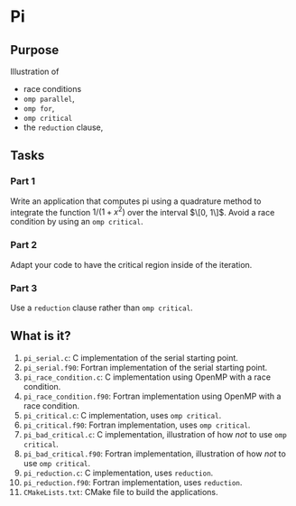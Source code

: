 # Pi

## Purpose

Illustration of
* race conditions
* `omp parallel`,
* `omp for`,
* `omp critical`
* the `reduction` clause,


## Tasks

### Part 1

Write an application that computes pi using a quadrature method to integrate
the function $1/(1 + x^2)$ over the interval $\[0, 1\]$.  Avoid a race condition
by using an `omp critical`.

### Part 2

Adapt your code to have the critical region inside of the iteration.

### Part 3

Use a `reduction` clause rather than `omp critical`.


## What is it?

1. `pi_serial.c`: C implementation of the serial starting point.
1. `pi_serial.f90`: Fortran implementation of the serial starting point.
1. `pi_race_condition.c`: C implementation using OpenMP with a race condition.
1. `pi_race_condition.f90`: Fortran implementation using OpenMP with a race condition.
1. `pi_critical.c`: C implementation, uses `omp critical`.
1. `pi_critical.f90`: Fortran implementation, uses `omp critical`.
1. `pi_bad_critical.c`: C implementation, illustration of how *not* to use `omp critical`.
1. `pi_bad_critical.f90`: Fortran implementation, illustration of how *not* to use `omp critical`.
1. `pi_reduction.c`: C implementation, uses `reduction`.
1. `pi_reduction.f90`: Fortran implementation, uses `reduction`.
1. `CMakeLists.txt`: CMake file to build the applications.
